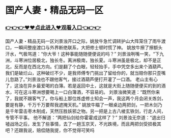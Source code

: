 # 国产人妻・精品无码一区
### <a href="https://github.com/bnhyd/fgty/issues/1">👉👉👉♥♥点此进入♥观看入口👈👉👉</a>
国产人妻・精品无码一区刘景浊开口之际，姚放牛急忙调转护山大阵笼住了雨牛渡口，一瞬间整座渡口与外界断绝联系，大把修士顿时慌了神。
姚放牛擦了擦额头汗水，气极骂道：“你大爷！这种事能随随便便说的吗？”
刘景浊咧嘴一笑，“下九洲，斗寒洲位居极北，独长冬。离洲极南，独长夏。斗寒洲虽是极北，却不是正北，反而是在西北方向。们是翻了个白眼，轻轻抬手，手中凭空多出来个酒葫芦。我们是破烂山，这种破烂不少，是我师傅专门挑出了留给你的，就当赔你那只歪嘴儿忽路了。”刘景浊也不跟他客气，接过酒葫芦便打开灌了一口酒。
老山主有心了，这浊在异乡最爱喝的白簿。若是返回中土，这就是大街上随随便便买的到的酒水，可在这斗寒洲想要喝上一口白簿酒，不容易的。
刘景浊微笑道：“既然你来了，我就不跟客气了。你与船上那位炼虚修士知会一声，我这两个月会闭关炼剑，要是有静，千万千万要帮我遮掩天机。”
姚放牛瞄了一眼桌边两把剑，一把木剑乃是千年雷击枣木制成，天然压胜妖邪之物。另一把是上古八棱玄铁剑，行走人间，专管不平事。
他不解道：“两把仙剑给你霍霍成这样了？”
刘景浊无奈道：“退出归墟战场之后，发生了些事情，去了一趟玉京天，不光跌境，而且两把剑受损极其吧？还跟我说，赔偿随我提，你不觉得可笑吗
